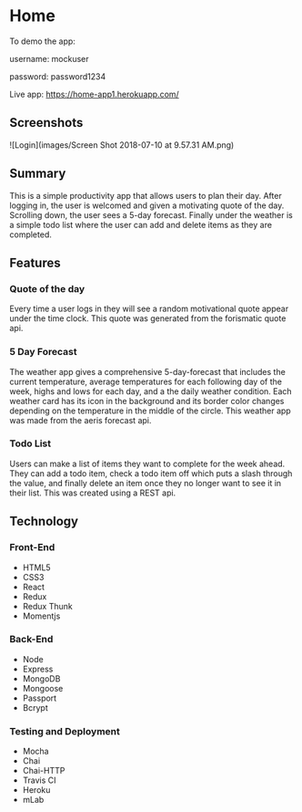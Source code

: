 # Home

To demo the app:

username: mockuser

password: password1234

Live app: https://home-app1.herokuapp.com/

## Screenshots
![Login](images/Screen Shot 2018-07-10 at 9.57.31 AM.png)
## Summary

This is a simple productivity app that allows users to plan their day. After logging in, the user is welcomed and given a motivating quote of the day. Scrolling down, the user sees a 5-day forecast. Finally under the weather is a simple todo list where the user can add and delete items as they are completed.

## Features

### Quote of the day

Every time a user logs in they will see a random motivational quote appear under the time clock. This quote was generated from the forismatic quote api.

### 5 Day Forecast

The weather app gives a comprehensive 5-day-forecast that includes the current temperature, average temperatures for each following day of the week, highs and lows for each day, and a the daily weather condition. Each weather card has its icon in the background and its border color changes depending on the temperature in the middle of the circle. This weather app was made from the aeris forecast api.

### Todo List

Users can make a list of items they want to complete for the week ahead. They can add a todo item, check a todo item off which puts a slash through the value, and finally delete an item once they no longer want to see it in their list. This was created using a REST api.

## Technology

### Front-End
- HTML5
- CSS3
- React
- Redux
- Redux Thunk
- Momentjs

### Back-End
- Node
- Express
- MongoDB
- Mongoose
- Passport
- Bcrypt

### Testing and Deployment
- Mocha
- Chai
- Chai-HTTP
- Travis CI
- Heroku
- mLab
